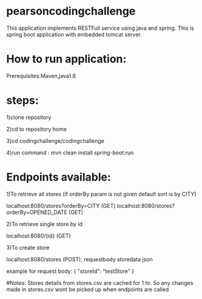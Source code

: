# pearsoncodingchallenge

This application implements RESTFull service using java and spring.
This is spring boot application with embedded tomcat server.

# How to run application:
Prerequisites:Maven,java1.8

# steps:

1)clone repository

2)cd to repository home

3)cd codingchallenge/codingchallenge

4)run command : mvn clean install spring-boot:run


# Endpoints available:

1)To retrieve all stores (if orderBy param is not given default sort is by CITY)

localhost:8080/stores?orderBy=CITY (GET)
localhost:8080/stores?orderBy=OPENED_DATE (GET)

2)To retrieve single store by id

localhost:8080/{id} (GET)

3)To create store

localhost:8080/stores (POST), requestbody storedata json 

example for request body:
{
  "storeId": "testStore"
}

#Notes:
Stores details from stores.csv are cached for 1 hr. So any changes made in stores.csv wont be picked up when endpoints are called
